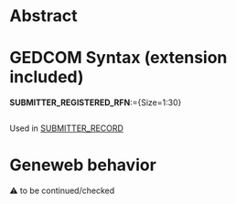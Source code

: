 ﻿# Abstract

# GEDCOM Syntax (extension included)

**SUBMITTER_REGISTERED_RFN**:={Size=1:30}
<pre>
</pre>
Used in <a href=Ged.SUBMITTER_RECORD>SUBMITTER_RECORD</a><br />

# Geneweb behavior


:warning: to be continued/checked

